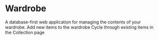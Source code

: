 # Wardrobe
A database-first web application for managing the contents of your wardrobe.
Add new items to the wardrobe
Cycle through existing items in the Collection page
